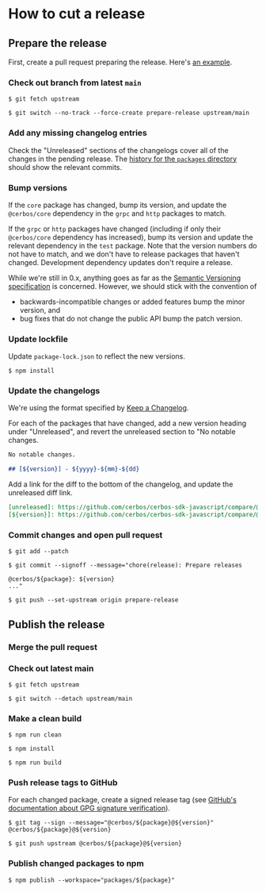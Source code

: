 # How to cut a release

## Prepare the release

First, create a pull request preparing the release.
Here's [an example](https://github.com/cerbos/cerbos-sdk-javascript/pull/136).

### Check out branch from latest `main`

```console
$ git fetch upstream

$ git switch --no-track --force-create prepare-release upstream/main
```

### Add any missing changelog entries

Check the "Unreleased" sections of the changelogs cover all of the changes in the pending release.
The [history for the `packages` directory](https://github.com/cerbos/cerbos-sdk-javascript/commits/main/packages) should show the relevant commits.

### Bump versions

If the `core` package has changed, bump its version, and update the `@cerbos/core` dependency in the `grpc` and `http` packages to match.

If the `grpc` or `http` packages have changed (including if only their `@cerbos/core` dependency has increased), bump its version and update the relevant dependency in the `test` package.
Note that the version numbers do not have to match, and we don't have to release packages that haven't changed.
Development dependency updates don't require a release.

While we're still in 0.x, anything goes as far as the [Semantic Versioning specification](https://semver.org) is concerned.
However, we should stick with the convention of

- backwards-incompatible changes or added features bump the minor version, and
- bug fixes that do not change the public API bump the patch version.

### Update lockfile

Update `package-lock.json` to reflect the new versions.

```console
$ npm install
```

### Update the changelogs

We're using the format specified by [Keep a Changelog](https://keepachangelog.com/en/1.0.0/).

For each of the packages that have changed, add a new version heading under "Unreleased", and revert the unreleased section to "No notable changes.

```markdown
No notable changes.

## [${version}] - ${yyyy}-${mm}-${dd}

```

Add a link for the diff to the bottom of the changelog, and update the unreleased diff link.

```markdown
[unreleased]: https://github.com/cerbos/cerbos-sdk-javascript/compare/@cerbos/${package}@${version}...HEAD
[${version}]: https://github.com/cerbos/cerbos-sdk-javascript/compare/@cerbos/${package}@${previous version}...@cerbos/${package}@${version}
```

### Commit changes and open pull request

```console
$ git add --patch

$ git commit --signoff --message="chore(release): Prepare releases

@cerbos/${package}: ${version}
..."

$ git push --set-upstream origin prepare-release
```

## Publish the release

### Merge the pull request

### Check out latest main

```console
$ git fetch upstream

$ git switch --detach upstream/main
```

### Make a clean build

```console
$ npm run clean

$ npm install

$ npm run build
```

### Push release tags to GitHub

For each changed package, create a signed release tag (see [GitHub's documentation about GPG signature verification](https://docs.github.com/en/authentication/managing-commit-signature-verification/about-commit-signature-verification#gpg-commit-signature-verification)).

```console
$ git tag --sign --message="@cerbos/${package}@${version}" @cerbos/${package}@${version}

$ git push upstream @cerbos/${package}@${version}
```

### Publish changed packages to npm

```console
$ npm publish --workspace="packages/${package}"
```
